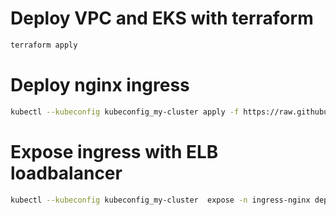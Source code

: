 # Deploy VPC and EKS with terraform 
```bash
terraform apply
```
# Deploy nginx ingress
```bash
kubectl --kubeconfig kubeconfig_my-cluster apply -f https://raw.githubusercontent.com/kubernetes/ingress-nginx/master/deploy/mandatory.yaml
```
# Expose ingress with ELB loadbalancer
```bash
kubectl --kubeconfig kubeconfig_my-cluster  expose -n ingress-nginx deployment nginx-ingress-controller --type=LoadBalancer

```


